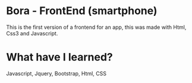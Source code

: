 # Bora - FrontEnd (smartphone)

This is the first version of a frontend for an app, this was made with Html, Css3 and Javascript.

# What have I learned?

Javascript, Jquery, Bootstrap, Html, CSS
